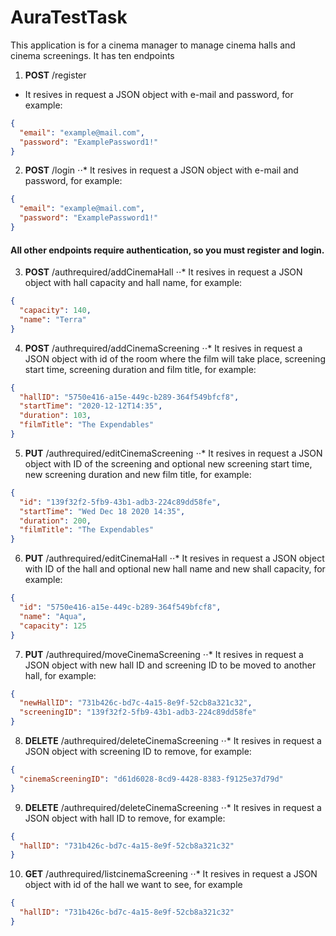 # AuraTestTask

This application is for a cinema manager to manage cinema halls and cinema screenings. It has ten endpoints
1. **POST** /register
  - It resives in request a JSON object with e-mail and password, for example:
  ```JSON
  {
    "email": "example@mail.com",
    "password": "ExamplePassword1!"
  }
  ```
2. **POST** /login
  ⋅⋅* It resives in request a JSON object with e-mail and password, for example:
  ```JSON
  {
    "email": "example@mail.com",
    "password": "ExamplePassword1!"
  }
  ```
#### All other endpoints require authentication, so you must register and login.

3. **POST** /authrequired/addCinemaHall
  ⋅⋅* It resives in request a JSON object with hall capacity and hall name, for example:
  ```JSON
  {
    "capacity": 140,
    "name": "Terra"
  }
  ```
4. **POST** /authrequired/addCinemaScreening
  ⋅⋅* It resives in request a JSON object with id of the room where the film will take place, screening start time, screening duration and film title, for example:
  ```JSON
  {
    "hallID": "5750e416-a15e-449c-b289-364f549bfcf8",
    "startTime": "2020-12-12T14:35",
    "duration": 103,
    "filmTitle": "The Expendables"
  }
  ```
5. **PUT** /authrequired/editCinemaScreening
  ⋅⋅* It resives in request a JSON object with ID of the screening and optional new screening start time,  new screening duration and new film title, for example:
  ```JSON
  {
    "id": "139f32f2-5fb9-43b1-adb3-224c89dd58fe",
    "startTime": "Wed Dec 18 2020 14:35",
    "duration": 200,
    "filmTitle": "The Expendables"
  }
  ```
6. **PUT** /authrequired/editCinemaHall
  ⋅⋅* It resives in request a JSON object with ID of the hall and optional new hall name and new shall capacity, for example:
  ```JSON
  {
    "id": "5750e416-a15e-449c-b289-364f549bfcf8",
    "name": "Aqua",
    "capacity": 125
  }
  ```
7. **PUT** /authrequired/moveCinemaScreening
  ⋅⋅* It resives in request a JSON object with new hall ID and screening ID to be moved to another hall, for example:
  ```JSON
  {
    "newHallID": "731b426c-bd7c-4a15-8e9f-52cb8a321c32",
    "screeningID": "139f32f2-5fb9-43b1-adb3-224c89dd58fe"
  }
  ```
8. **DELETE** /authrequired/deleteCinemaScreening
  ⋅⋅* It resives in request a JSON object with screening ID to remove, for example:
  ```JSON
  {
    "cinemaScreeningID": "d61d6028-8cd9-4428-8383-f9125e37d79d"
  }
  ```
9. **DELETE** /authrequired/deleteCinemaScreening
  ⋅⋅* It resives in request a JSON object with hall ID to remove, for example:
  ```JSON
  {
    "hallID": "731b426c-bd7c-4a15-8e9f-52cb8a321c32"
  }
  ```
10. **GET** /authrequired/listcinemaScreening
  ⋅⋅* It resives in request a JSON object with id of the hall we want to see, for example
  ```JSON
  {
    "hallID": "731b426c-bd7c-4a15-8e9f-52cb8a321c32"
  }
  ```



